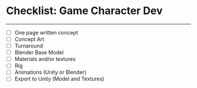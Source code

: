 # Checklist: Game Character Dev
---
- [ ] One page written concept
- [ ] Concept Art
- [ ] Turnaround
- [ ] Blender Base Model
- [ ] Materials and/or textures
- [ ] Rig
- [ ] Animations (Unity or Blender)
- [ ] Export to Unity (Model and Textures)
